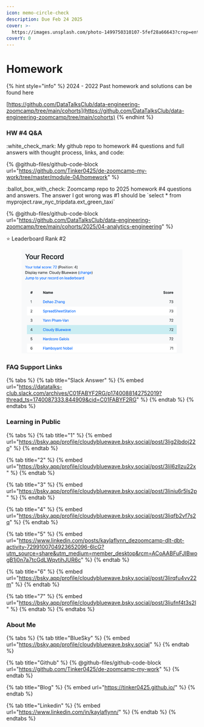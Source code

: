 ```yaml
---
icon: memo-circle-check
description: Due Feb 24 2025
cover: >-
  https://images.unsplash.com/photo-1499750310107-5fef28a66643?crop=entropy&cs=srgb&fm=jpg&ixid=M3wxOTcwMjR8MHwxfHNlYXJjaHw2fHxzdHVkeSUyMGNvZmZlZXxlbnwwfHx8fDE3Mzc2MDMzMDl8MA&ixlib=rb-4.0.3&q=85
coverY: 0
---
```


# Homework

{% hint style="info" %}
2024 - 2022 Past homework and solutions can be found here

[https://github.com/DataTalksClub/data-engineering-zoomcamp/tree/main/cohorts](https://github.com/DataTalksClub/data-engineering-zoomcamp/tree/main/cohorts)
{% endhint %}

### HW #4 Q\&A

:white\_check\_mark: My github repo to homework  #4 questions and full answers with thought process, links, and code:

{% @github-files/github-code-block url="https://github.com/Tinker0425/de-zoomcamp-my-work/tree/master/module-04/homework" %}

:ballot\_box\_with\_check: Zoomcamp repo to 2025 homework #4 questions and answers. The answer I got wrong was #1 should be \`select \* from myproject.raw\_nyc\_tripdata.ext\_green\_taxi\`

{% @github-files/github-code-block url="https://github.com/DataTalksClub/data-engineering-zoomcamp/tree/main/cohorts/2025/04-analytics-engineering" %}

:star: Leaderboard Rank #2&#x20;

<figure><img src="../.gitbook/assets/Screen Shot 2025-03-10 at 5.07.06 PM.png" alt=""><figcaption></figcaption></figure>

### FAQ Support Links

{% tabs %}
{% tab title="Slack Answer" %}
{% embed url="https://datatalks-club.slack.com/archives/C01FABYF2RG/p1740088142752019?thread_ts=1740087333.844909&cid=C01FABYF2RG" %}
{% endtab %}
{% endtabs %}

### Learning in Public

{% tabs %}
{% tab title="1" %}
{% embed url="https://bsky.app/profile/cloudybluewave.bsky.social/post/3lig2ibdoj22o" %}
{% endtab %}

{% tab title="2" %}
{% embed url="https://bsky.app/profile/cloudybluewave.bsky.social/post/3lil6zllzu22x" %}
{% endtab %}

{% tab title="3" %}
{% embed url="https://bsky.app/profile/cloudybluewave.bsky.social/post/3liniu6r5ls2p" %}
{% endtab %}

{% tab title="4" %}
{% embed url="https://bsky.app/profile/cloudybluewave.bsky.social/post/3liqfb2vf7s2q" %}
{% endtab %}

{% tab title="5" %}
{% embed url="https://www.linkedin.com/posts/kaylaflynn_dezoomcamp-dlt-dbt-activity-7299100704923652096-6lcG?utm_source=share&utm_medium=member_desktop&rcm=ACoAABFuFJIBwogB1j0n7a7tcGdLWqvtihJUR6c" %}
{% endtab %}

{% tab title="6" %}
{% embed url="https://bsky.app/profile/cloudybluewave.bsky.social/post/3lirqfu4vv22m" %}
{% endtab %}

{% tab title="7" %}
{% embed url="https://bsky.app/profile/cloudybluewave.bsky.social/post/3liufnf4t3s2l" %}
{% endtab %}
{% endtabs %}

### About Me

{% tabs %}
{% tab title="BlueSky" %}
{% embed url="https://bsky.app/profile/cloudybluewave.bsky.social" %}
{% endtab %}

{% tab title="Github" %}
{% @github-files/github-code-block url="https://github.com/Tinker0425/de-zoomcamp-my-work" %}
{% endtab %}

{% tab title="Blog" %}
{% embed url="https://tinker0425.github.io/" %}
{% endtab %}

{% tab title="Linkedin" %}
{% embed url="https://www.linkedin.com/in/kaylaflynn/" %}
{% endtab %}
{% endtabs %}
